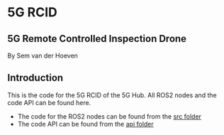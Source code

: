 # 5G RCID
## 5G Remote Controlled Inspection Drone
By Sem van der Hoeven

## Introduction
This is the code for the 5G RCID of the 5G Hub. All ROS2 nodes and the code API can be found here.
- The code for the ROS2 nodes can be found from the [src folder](/src/)
- The code API can be found from the [api folder](/api/)


